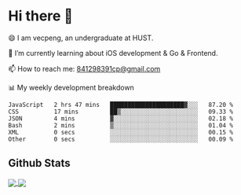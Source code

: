 
# Hi there 👋
😄 I am vecpeng, an undergraduate at HUST.

🌱 I’m currently learning about iOS development & Go & Frontend.

📫 How to reach me: 841298391cp@gmail.com

📊 My weekly development breakdown
<!--START_SECTION:waka-->

```text
JavaScript   2 hrs 47 mins   █████████████████████▓░░░   87.20 %
CSS          17 mins         ██▒░░░░░░░░░░░░░░░░░░░░░░   09.33 %
JSON         4 mins          ▓░░░░░░░░░░░░░░░░░░░░░░░░   02.18 %
Bash         2 mins          ▒░░░░░░░░░░░░░░░░░░░░░░░░   01.04 %
XML          0 secs          ░░░░░░░░░░░░░░░░░░░░░░░░░   00.15 %
Other        0 secs          ░░░░░░░░░░░░░░░░░░░░░░░░░   00.09 %
```

<!--END_SECTION:waka-->

## Github Stats
<a href="https://github.com/anuraghazra/github-readme-stats">
  <img align="center" src="https://github-readme-stats.vercel.app/api?username=vecpeng&count_private=true&hide=stars" />
</a>
<a href="https://github.com/anuraghazra/convoychat">
  <img align="center" src="https://github-readme-stats.vercel.app/api/top-langs/?username=vecpeng&layout=compact" />
</a>
